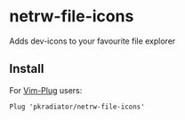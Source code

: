 # netrw-file-icons
Adds dev-icons to your favourite file explorer

## Install
For [Vim-Plug](https://github.com/junegunn/vim-plug) users:

```
Plug 'pkradiator/netrw-file-icons'
```
